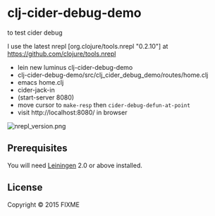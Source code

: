 # clj-cider-debug-demo

to test cider debug

I use the latest nrepl  [org.clojure/tools.nrepl "0.2.10"] at https://github.com/clojure/tools.nrepl

- lein new luminus clj-cider-debug-demo
- clj-cider-debug-demo/src/clj_cider_debug_demo/routes/home.clj
- emacs home.clj
- cider-jack-in
- (start-server 8080)
- move cursor to `make-resp` then `cider-debug-defun-at-point`
- visit http://localhost:8080/ in browser

![nrepl_version.png](nrepl)

## Prerequisites

You will need [Leiningen][1] 2.0 or above installed.

[1]: https://github.com/technomancy/leiningen

## License

Copyright © 2015 FIXME
